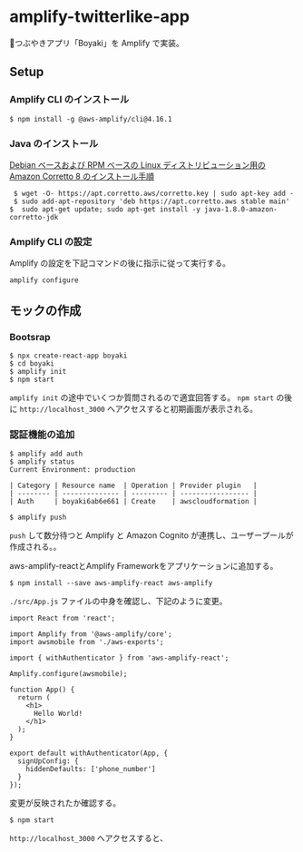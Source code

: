 # amplify-twitterlike-app
つぶやきアプリ「Boyaki」を Amplify で実装。

## Setup
### Amplify CLI のインストール
```
$ npm install -g @aws-amplify/cli@4.16.1
```
### Java のインストール
[Debian ベースおよび RPM ベースの Linux ディストリビューション用の Amazon Corretto 8 のインストール手順](https://docs.aws.amazon.com/ja_jp/corretto/latest/corretto-8-ug/generic-linux-install.html)

```
 $ wget -O- https://apt.corretto.aws/corretto.key | sudo apt-key add - 
 $ sudo add-apt-repository 'deb https://apt.corretto.aws stable main'
$  sudo apt-get update; sudo apt-get install -y java-1.8.0-amazon-corretto-jdk
```


### Amplify CLI の設定
Amplify の設定を下記コマンドの後に指示に従って実行する。
```
amplify configure
```

## モックの作成
### Bootsrap
```
$ npx create-react-app boyaki
$ cd boyaki
$ amplify init
$ npm start
```
`amplify init` の途中でいくつか質問されるので適宜回答する。
`npm start` の後に `http://localhost_3000` へアクセスすると初期画面が表示される。


### 認証機能の追加
```
$ amplify add auth
$ amplify status
Current Environment: production

| Category | Resource name  | Operation | Provider plugin   |
| -------- | -------------- | --------- | ----------------- |
| Auth     | boyaki6ab6e661 | Create    | awscloudformation |

$ amplify push
```
`push` して数分待つと Amplify と Amazon Cognito が連携し、ユーザープールが作成される。。


aws-amplify-reactとAmplify Frameworkをアプリケーションに追加する。
```
$ npm install --save aws-amplify-react aws-amplify 
```

`./src/App.js` ファイルの中身を確認し、下記のように変更。
```
import React from 'react';

import Amplify from '@aws-amplify/core';
import awsmobile from './aws-exports';

import { withAuthenticator } from 'aws-amplify-react';

Amplify.configure(awsmobile);

function App() {
  return (
    <h1>
      Hello World!
    </h1>
  );
}

export default withAuthenticator(App, {
  signUpConfig: {
    hiddenDefaults: ['phone_number']
  }
});
```

変更が反映されたか確認する。

```
$ npm start
```
`http://localhost_3000` へアクセスすると、

